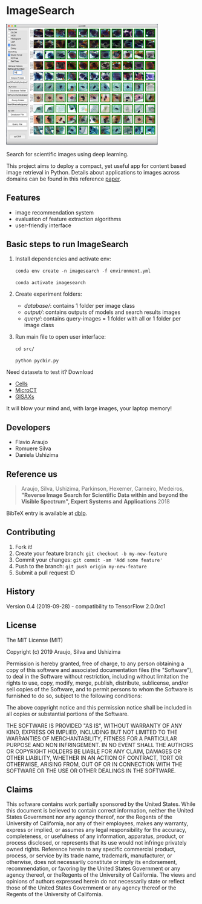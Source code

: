 ImageSearch
===========

<img src="www/gui_imagesearch.png" width="400">

Search for scientific images using deep learning.

This project aims to deploy a compact, yet useful app for content based image retrieval in Python. Details about applications to images across domains can be found in this reference [paper](https://www.researchgate.net/publication/325554753_Reverse_image_search_for_scientific_data_within_and_beyond_the_visible_spectrum/figures?lo=1).

Features
--------

-	image recommendation system
-	evaluation of feature extraction algorithms
-	user-friendly interface

Basic steps to run ImageSearch
------------------------------

1.	Install dependencies and activate env:

	`conda env create -n imagesearch -f environment.yml`

	`conda activate imagesearch`

2.	Create experiment folders:

	-	*database/*: contains 1 folder per image class
	-	*output/*: contains outputs of models and search results images
	-	*query/*: contains query-images = 1 folder with all or 1 folder per image class

3.	Run main file to open user interface:

	`cd src/`

	`python pycbir.py`

Need datasets to test it? Download 

- [Cells](https://drive.google.com/open?id=13Ee5D7IT4ZU63Hext3ZTqtExlRvgmJwM)
- [MicroCT](https://drive.google.com/open?id=13Ee5D7IT4ZU63Hext3ZTqtExlRvgmJwM)
- [GISAXs](http://bit.ly/aimagesearch)

It will blow your mind and, with large images, your laptop memory!

Developers
----------

-	Flavio Araujo
-	Romuere Silva
-	Daniela Ushizima

Reference us
------------

> Araujo, Silva, Ushizima, Parkinson, Hexemer, Carneiro, Medeiros, **"Reverse Image Search for Scientific Data within and beyond the Visible Spectrum", Expert Systems and Applications** 2018

BibTeX entry is available at [dblp](https://dblp.uni-trier.de/pers/hb/u/Ushizima:Daniela).

Contributing
------------

1.	Fork it!
2.	Create your feature branch: `git checkout -b my-new-feature`
3.	Commit your changes: `git commit -am 'Add some feature'`
4.	Push to the branch: `git push origin my-new-feature`
5.	Submit a pull request :D

History
-------

Version 0.4 (2019-09-28) - compatibility to TensorFlow 2.0.0rc1

License
-------

The MIT License (MIT)

Copyright (c) 2019 Araujo, Silva and Ushizima

Permission is hereby granted, free of charge, to any person obtaining a copy of this software and associated documentation files (the "Software"), to deal in the Software without restriction, including without limitation the rights to use, copy, modify, merge, publish, distribute, sublicense, and/or sell copies of the Software, and to permit persons to whom the Software is furnished to do so, subject to the following conditions:

The above copyright notice and this permission notice shall be included in all copies or substantial portions of the Software.

THE SOFTWARE IS PROVIDED "AS IS", WITHOUT WARRANTY OF ANY KIND, EXPRESS OR IMPLIED, INCLUDING BUT NOT LIMITED TO THE WARRANTIES OF MERCHANTABILITY, FITNESS FOR A PARTICULAR PURPOSE AND NON INFRINGEMENT. IN NO EVENT SHALL THE AUTHORS OR COPYRIGHT HOLDERS BE LIABLE FOR ANY CLAIM, DAMAGES OR OTHER LIABILITY, WHETHER IN AN ACTION OF CONTRACT, TORT OR OTHERWISE, ARISING FROM, OUT OF OR IN CONNECTION WITH THE SOFTWARE OR THE USE OR OTHER DEALINGS IN THE SOFTWARE.

Claims
------

This software contains work partially sponsored by the United States. While this document is believed to contain correct information, neither the United States Government nor any agency thereof, nor the Regents of the University of California, nor any of their employees, makes any warranty, express or implied, or assumes any legal responsibility for the accuracy, completeness, or usefulness of any information, apparatus, product, or process disclosed, or represents that its use would not infringe privately owned rights. Reference herein to any specific commercial product, process, or service by its trade name, trademark, manufacturer, or otherwise, does not necessarily constitute or imply its endorsement, recommendation, or favoring by the United States Government or any agency thereof, or theRegents of the University of California. The views and opinions of authors expressed herein do not necessarily state or reflect those of the United States Government or any agency thereof or the Regents of the University of California.
